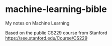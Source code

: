 # machine-learning-bible
My notes on Machine Learning

Based on the public CS229 course from Stanford
https://see.stanford.edu/Course/CS229
